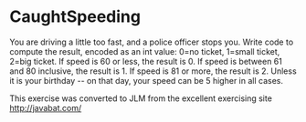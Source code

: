# CaughtSpeeding #
You are
driving a little too fast, and a police officer stops you. Write code
to compute the result, encoded as an int value: 0=no ticket, 1=small
ticket, 2=big ticket. If speed is 60 or less, the result is 0. If speed
is between 61 and 80 inclusive, the result is 1. If speed is 81 or
more, the result is 2. Unless it is your birthday -- on that day, your
speed can be 5 higher in all cases.

This exercise was converted to JLM from the excellent exercising site http://javabat.com/

